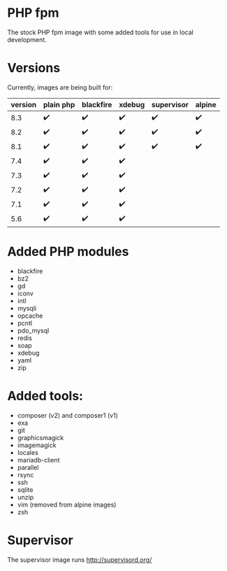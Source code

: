 # PHP fpm

The stock PHP fpm image with some added tools for use in local development.

# Versions

Currently, images are being built for:

| version | plain php | blackfire | xdebug | supervisor | alpine     |
|---------|-----------|-----------|--------|------------|------------|
| 8.3     | ✔️        | ✔️        | ✔️     | ✔️         | ✔️         |
| 8.2     | ✔️        | ✔️        | ✔️     | ✔️         | ✔️         |
| 8.1     | ✔️        | ✔️        | ✔️     | ✔️         | ✔️         |
| 7.4     | ✔️        | ✔️        | ✔️     | ️          | ️          |
| 7.3     | ✔️        | ✔️        | ✔️     | ️          | ️          |
| 7.2     | ✔️        | ✔️        | ✔️     | ️          | ️          |
| 7.1     | ✔️        | ✔️        | ✔️     | ️          | ️          |
| 5.6     | ✔️        | ✔️        | ✔️     | ️          | ️          |

# Added PHP modules
* blackfire
* bz2
* gd
* iconv
* intl
* mysqli
* opcache
* pcntl
* pdo_mysql
* redis
* soap
* xdebug
* yaml
* zip

# Added tools:
* composer (v2) and composer1 (v1)
* exa
* git
* graphicsmagick
* imagemagick
* locales
* mariadb-client
* parallel
* rsync
* ssh
* sqlite
* unzip
* vim (removed from alpine images)
* zsh

# Supervisor
The supervisor image runs http://supervisord.org/